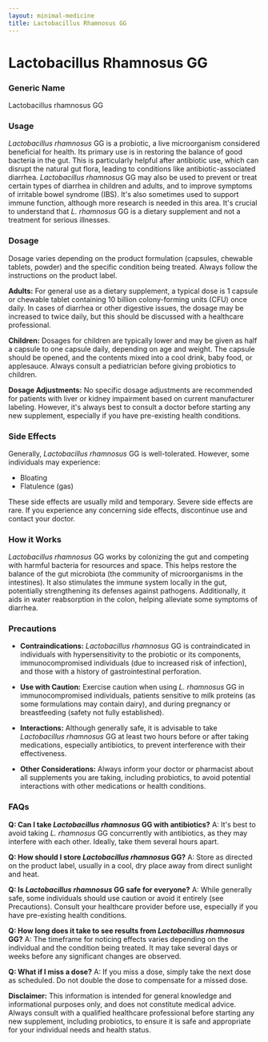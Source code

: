 ```yaml
---
layout: minimal-medicine
title: Lactobacillus Rhamnosus GG
---
```


# Lactobacillus Rhamnosus GG
### Generic Name
Lactobacillus rhamnosus GG

### Usage
*Lactobacillus rhamnosus* GG is a probiotic, a live microorganism considered beneficial for health.  Its primary use is in restoring the balance of good bacteria in the gut. This is particularly helpful after antibiotic use, which can disrupt the natural gut flora, leading to conditions like antibiotic-associated diarrhea.  *Lactobacillus rhamnosus* GG may also be used to prevent or treat certain types of diarrhea in children and adults, and to improve symptoms of irritable bowel syndrome (IBS).  It's also sometimes used to support immune function, although more research is needed in this area.  It's crucial to understand that *L. rhamnosus* GG is a dietary supplement and not a treatment for serious illnesses.


### Dosage
Dosage varies depending on the product formulation (capsules, chewable tablets, powder) and the specific condition being treated.  Always follow the instructions on the product label.

**Adults:** For general use as a dietary supplement, a typical dose is 1 capsule or chewable tablet containing 10 billion colony-forming units (CFU) once daily.  In cases of diarrhea or other digestive issues, the dosage may be increased to twice daily, but this should be discussed with a healthcare professional.

**Children:**  Dosages for children are typically lower and may be given as half a capsule to one capsule daily, depending on age and weight. The capsule should be opened, and the contents mixed into a cool drink, baby food, or applesauce.  Always consult a pediatrician before giving probiotics to children.


**Dosage Adjustments:**  No specific dosage adjustments are recommended for patients with liver or kidney impairment based on current manufacturer labeling.  However, it's always best to consult a doctor before starting any new supplement, especially if you have pre-existing health conditions.


### Side Effects
Generally, *Lactobacillus rhamnosus* GG is well-tolerated. However, some individuals may experience:

* Bloating
* Flatulence (gas)

These side effects are usually mild and temporary.  Severe side effects are rare. If you experience any concerning side effects, discontinue use and contact your doctor.


### How it Works
*Lactobacillus rhamnosus* GG works by colonizing the gut and competing with harmful bacteria for resources and space.  This helps restore the balance of the gut microbiota (the community of microorganisms in the intestines).  It also stimulates the immune system locally in the gut, potentially strengthening its defenses against pathogens.  Additionally, it aids in water reabsorption in the colon, helping alleviate some symptoms of diarrhea.


### Precautions
* **Contraindications:**  *Lactobacillus rhamnosus* GG is contraindicated in individuals with hypersensitivity to the probiotic or its components, immunocompromised individuals (due to increased risk of infection), and those with a history of gastrointestinal perforation.

* **Use with Caution:**  Exercise caution when using *L. rhamnosus* GG in immunocompromised individuals, patients sensitive to milk proteins (as some formulations may contain dairy), and during pregnancy or breastfeeding (safety not fully established).

* **Interactions:** Although generally safe, it is advisable to take *Lactobacillus rhamnosus* GG at least two hours before or after taking medications, especially antibiotics, to prevent interference with their effectiveness.

* **Other Considerations:**  Always inform your doctor or pharmacist about all supplements you are taking, including probiotics, to avoid potential interactions with other medications or health conditions.


### FAQs

**Q: Can I take *Lactobacillus rhamnosus* GG with antibiotics?**
A: It's best to avoid taking *L. rhamnosus* GG concurrently with antibiotics, as they may interfere with each other.  Ideally, take them several hours apart.

**Q: How should I store *Lactobacillus rhamnosus* GG?**
A: Store as directed on the product label, usually in a cool, dry place away from direct sunlight and heat.

**Q: Is *Lactobacillus rhamnosus* GG safe for everyone?**
A: While generally safe, some individuals should use caution or avoid it entirely (see Precautions).  Consult your healthcare provider before use, especially if you have pre-existing health conditions.

**Q:  How long does it take to see results from *Lactobacillus rhamnosus* GG?**
A: The timeframe for noticing effects varies depending on the individual and the condition being treated.  It may take several days or weeks before any significant changes are observed.

**Q: What if I miss a dose?**
A:  If you miss a dose, simply take the next dose as scheduled.  Do not double the dose to compensate for a missed dose.


**Disclaimer:**  This information is intended for general knowledge and informational purposes only, and does not constitute medical advice.  Always consult with a qualified healthcare professional before starting any new supplement, including probiotics, to ensure it is safe and appropriate for your individual needs and health status.

